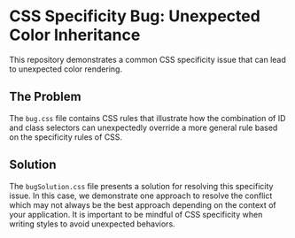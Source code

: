 # CSS Specificity Bug: Unexpected Color Inheritance

This repository demonstrates a common CSS specificity issue that can lead to unexpected color rendering.

## The Problem

The `bug.css` file contains CSS rules that illustrate how the combination of ID and class selectors can unexpectedly override a more general rule based on the specificity rules of CSS.

## Solution

The `bugSolution.css` file presents a solution for resolving this specificity issue. In this case, we demonstrate one approach to resolve the conflict which may not always be the best approach depending on the context of your application.  It is important to be mindful of CSS specificity when writing styles to avoid unexpected behaviors.